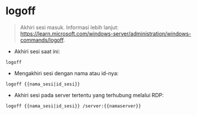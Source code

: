 # logoff

> Akhiri sesi masuk.
> Informasi lebih lanjut: <https://learn.microsoft.com/windows-server/administration/windows-commands/logoff>.

- Akhiri sesi saat ini:

`logoff`

- Mengakhiri sesi dengan nama atau id-nya:

`logoff {{nama_sesi|id_sesi}}`

- Akhiri sesi pada server tertentu yang terhubung melalui RDP:

`logoff {{nama_sesi|id_sesi}} /server:{{namaserver}}`
